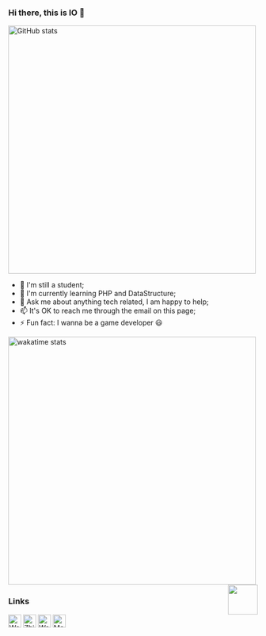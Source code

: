 ### Hi there, this is IO 👋

<img alt="GitHub stats" src="https://github-readme-stats.vercel.app/api?username=io0288&bg_color=30,e96443,904e95&title_color=fff&text_color=fff&count_private=true&hide_border=true" width="500">

- 🔭 I'm still a student;
- 🌱 I'm currently learning PHP and DataStructure;
- 💬 Ask me about anything tech related, I am happy to help;
- 📫 It's OK to reach me through the email on this page;
- ⚡ Fun fact: I wanna be a game developer 😃

<img alt="wakatime stats" src="https://github-readme-stats.vercel.app/api/top-langs/?username=IO0288&layout=compact" width="500">


<!-- <img align="center" src="https://github-readme-stats.vercel.app/api/pin/?username=io0288&repo=io0288" />-->

<img src="https://view.moezx.cc/images/2021/02/25/7217294a8cb992d37eceeb8f5a01d100.gif" height="60" align="right"/>

### Links

[<img height="26" src="https://shields.io/badge/Weibo-ffffff.svg?style=flat-square&logo=sinaweibo" alt="Weibo" />](https://weibo.com/IO0288)
[<img height="26" src="https://shields.io/badge/Zhihu-ffffff.svg?style=flat-square&logo=zhihu" alt="Zhihu" />](https://zhihu.com/people/io0288)
[<img height="26" src="https://shields.io/badge/WakaTime-ffffff.svg?style=flat-square&logo=wakatime" alt="WakaTime" />](https://wakatime.com/@IO0288)
[<img height="26" src="https://shields.io/badge/Mastodon-ffffff.svg?style=flat-square&logo=mastodon" alt="Mastodon" />](https://hello.io0288.cn/@IO0288)

<a rel="me" href="https://hello.io0288.cn/@IO0288" hidden>Mastodon</a>

<!--<details>
<summary>More Repositories ...</summary>
<a href="https://github.com/mashirozx/Sakura">
  <img alt="mashirozx/Sakura" src="https://github-readme-stats-lqpqbzbmp-mashirozx.vercel.app/api/pin/?username=mashirozx&repo=Sakura&show_owner=true" />
</a>
<a href="https://github.com/mashirozx/arknights-ui">
  <img alt="mashirozx/arknights-ui" src="https://github-readme-stats-lqpqbzbmp-mashirozx.vercel.app/api/pin/?username=mashirozx&repo=arknights-ui&show_owner=true" />
</a>
<a href="https://github.com/mashirozx/lua-resty-tencent-cos-signature">
  <img alt="mashirozx/Sakura" src="https://github-readme-stats-lqpqbzbmp-mashirozx.vercel.app/api/pin/?username=mashirozx&repo=lua-resty-tencent-cos-signature&show_owner=true" />
</a>
<a href="https://github.com/mashirozx/weibo2toot">
  <img alt="mashirozx/weibo2toot" src="https://github-readme-stats-lqpqbzbmp-mashirozx.vercel.app/api/pin/?username=mashirozx&repo=weibo2toot&show_owner=true" />
</a>
<a rel="me" href="https://hello.io0288.cn/@IO0288">
  <img alt="@IO0288@hello.io0288.cn" src="https://cdn.io0288.cn/images/2022/02/04/image7b830e2c560663ae.png" />世外
</a>
</details>-->
